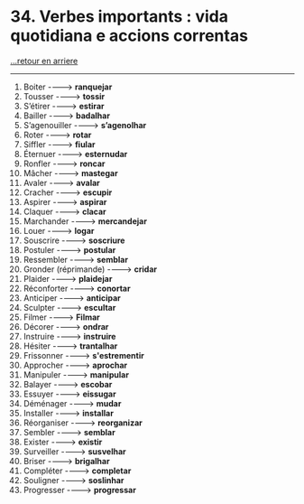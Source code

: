 # 34. Verbes importants : vida quotidiana e accions correntas

[...retour en arriere](../../../menu_fiches.md)

---

1. Boiter  ----> **ranquejar**
2. Tousser  ----> **tossir**
3. S’étirer  ----> **estirar**
4. Bailler  ----> **badalhar**
5. S’agenouiller  ----> **s’agenolhar**
6. Roter  ----> **rotar**
7. Siffler  ----> **fiular**
8. Éternuer  ----> **esternudar**
9. Ronfler  ----> **roncar**
10. Mâcher  ----> **mastegar**
11. Avaler  ----> **avalar**
12. Cracher  ----> **escupir**
13. Aspirer  ----> **aspirar**
14. Claquer ----> **clacar**  
15. Marchander  ----> **mercandejar**
16. Louer  ----> **logar**
17. Souscrire  ----> **soscriure**
18. Postuler  ----> **postular**
19. Ressembler  ----> **semblar**
20. Gronder (réprimande) ----> **cridar**
21. Plaider  ----> **plaidejar**
22. Réconforter  ----> **conortar**
23. Anticiper  ----> **anticipar**
24. Sculpter  ----> **escultar**
25. Filmer  ----> **Filmar**
26. Décorer  ----> **ondrar**
27. Instruire  ----> **instruire**
28. Hésiter  ----> **trantalhar**
29. Frissonner  ----> **s'estrementir**
30. Approcher  ----> **aprochar**
31. Manipuler  ----> **manipular**
32. Balayer  ----> **escobar**
33. Essuyer  ----> **eissugar**
34. Déménager  ----> **mudar**
35. Installer  ----> **installar**
36. Réorganiser  ----> **reorganizar**
37. Sembler  ----> **semblar**
38. Exister  ----> **existir**
39. Surveiller  ----> **susvelhar**
40. Briser  ----> **brigalhar**
41. Compléter  ----> **completar**
42. Souligner  ----> **soslinhar**
43. Progresser  ----> **progressar**